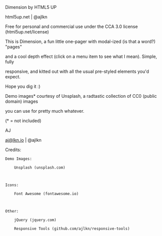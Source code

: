 Dimension by HTML5 UP

html5up.net | @ajlkn

Free for personal and commercial use under the CCA 3.0 license (html5up.net/license)





This is Dimension, a fun little one-pager with modal-ized (is that a word?) "pages"

and a cool depth effect (click on a menu item to see what I mean). Simple, fully

responsive, and kitted out with all the usual pre-styled elements you'd expect.

Hope you dig it :)



Demo images* courtesy of Unsplash, a radtastic collection of CC0 (public domain) images

you can use for pretty much whatever.



(* = not included)



AJ

aj@lkn.io | @ajlkn





Credits:



	Demo Images:

		Unsplash (unsplash.com)



	Icons:

		Font Awesome (fontawesome.io)



	Other:

		jQuery (jquery.com)

		Responsive Tools (github.com/ajlkn/responsive-tools)
